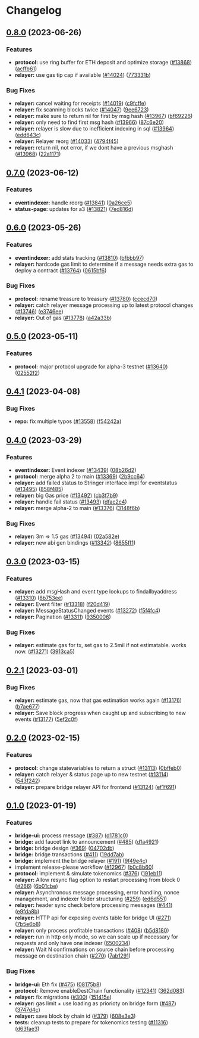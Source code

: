 # Changelog

## [0.8.0](https://github.com/taikoxyz/layerx-mono/compare/relayer-v0.7.0...relayer-v0.8.0) (2023-06-26)


### Features

* **protocol:** use ring buffer for ETH deposit and optimize storage ([#13868](https://github.com/taikoxyz/layerx-mono/issues/13868)) ([acffb61](https://github.com/taikoxyz/layerx-mono/commit/acffb61b13b44fd4792e8f4a31498d788ca38961))
* **relayer:** use gas tip cap if available ([#14024](https://github.com/taikoxyz/layerx-mono/issues/14024)) ([773331b](https://github.com/taikoxyz/layerx-mono/commit/773331bebb509ef66f3a9aab51a8927432e11dc3))


### Bug Fixes

* **relayer:** cancel waiting for receipts ([#14019](https://github.com/taikoxyz/layerx-mono/issues/14019)) ([c9fcffe](https://github.com/taikoxyz/layerx-mono/commit/c9fcffe1d1227219b244b97555e96a49a865f868))
* **relayer:** fix scanning blocks twice ([#14047](https://github.com/taikoxyz/layerx-mono/issues/14047)) ([9ee6723](https://github.com/taikoxyz/layerx-mono/commit/9ee67238eccc5218346f7cbcf936a76919bf7ae4))
* **relayer:** make sure to return nil for first by msg hash ([#13967](https://github.com/taikoxyz/layerx-mono/issues/13967)) ([bf69226](https://github.com/taikoxyz/layerx-mono/commit/bf692264ede4545089515372002ee176e0783729))
* **relayer:** only need to find first msg hash ([#13966](https://github.com/taikoxyz/layerx-mono/issues/13966)) ([87c6e20](https://github.com/taikoxyz/layerx-mono/commit/87c6e20340757d3bdd6075afb8b5cd264cc511a3))
* **relayer:** relayer is slow due to inefficient indexing in sql ([#13964](https://github.com/taikoxyz/layerx-mono/issues/13964)) ([edd643c](https://github.com/taikoxyz/layerx-mono/commit/edd643cda2ba883d8060ea4921b726b499927575))
* **relayer:** Relayer reorg ([#14033](https://github.com/taikoxyz/layerx-mono/issues/14033)) ([4794f45](https://github.com/taikoxyz/layerx-mono/commit/4794f45006aff0287bc6cf4630910a1ec3a01fbd))
* **relayer:** return nil, not error, if we dont have a previous msghash ([#13968](https://github.com/taikoxyz/layerx-mono/issues/13968)) ([22a1171](https://github.com/taikoxyz/layerx-mono/commit/22a1171a151e26f136771b8bc303bbfefe1dcca8))

## [0.7.0](https://github.com/taikoxyz/layerx-mono/compare/relayer-v0.6.0...relayer-v0.7.0) (2023-06-12)


### Features

* **eventindexer:** handle reorg ([#13841](https://github.com/taikoxyz/layerx-mono/issues/13841)) ([0a26ce5](https://github.com/taikoxyz/layerx-mono/commit/0a26ce58422d2674f1b5cd151c74bb40f2bec17d))
* **status-page:** updates for a3 ([#13821](https://github.com/taikoxyz/layerx-mono/issues/13821)) ([7ed816d](https://github.com/taikoxyz/layerx-mono/commit/7ed816d8db7ac75468faa235c09f147db5009034))

## [0.6.0](https://github.com/taikoxyz/layerx-mono/compare/relayer-v0.5.0...relayer-v0.6.0) (2023-05-26)


### Features

* **eventindexer:** add stats tracking ([#13810](https://github.com/taikoxyz/layerx-mono/issues/13810)) ([bfbbb97](https://github.com/taikoxyz/layerx-mono/commit/bfbbb97fcb67dc33749f0f08f84b8bd54eae9aeb))
* **relayer:** hardcode gas limit to determine if a message needs extra gas to deploy a contract ([#13764](https://github.com/taikoxyz/layerx-mono/issues/13764)) ([0615bf6](https://github.com/taikoxyz/layerx-mono/commit/0615bf6dfc9d5109c7a70d55dd57e79c2a69925f))


### Bug Fixes

* **protocol:** rename treasure to treasury ([#13780](https://github.com/taikoxyz/layerx-mono/issues/13780)) ([ccecd70](https://github.com/taikoxyz/layerx-mono/commit/ccecd708276bce3eca84b92c7c48c95b2156dd18))
* **relayer:** catch relayer message processing up to latest protocol changes ([#13746](https://github.com/taikoxyz/layerx-mono/issues/13746)) ([e3746ee](https://github.com/taikoxyz/layerx-mono/commit/e3746ee1980dade609ac190d27183a6a5b94f4df))
* **relayer:** Out of gas ([#13778](https://github.com/taikoxyz/layerx-mono/issues/13778)) ([a42a33b](https://github.com/taikoxyz/layerx-mono/commit/a42a33b30bc0daec707ff51cc639c966642e50ca))

## [0.5.0](https://github.com/taikoxyz/layerx-mono/compare/relayer-v0.4.1...relayer-v0.5.0) (2023-05-11)


### Features

* **protocol:** major protocol upgrade for alpha-3 testnet ([#13640](https://github.com/taikoxyz/layerx-mono/issues/13640)) ([02552f2](https://github.com/taikoxyz/layerx-mono/commit/02552f2aa001893d326062ce627004c61b46cd26))

## [0.4.1](https://github.com/taikoxyz/layerx-mono/compare/relayer-v0.4.0...relayer-v0.4.1) (2023-04-08)


### Bug Fixes

* **repo:** fix multiple typos ([#13558](https://github.com/taikoxyz/layerx-mono/issues/13558)) ([f54242a](https://github.com/taikoxyz/layerx-mono/commit/f54242aa95e5c5563f8f0a7f9af0a1eab20ab67b))

## [0.4.0](https://github.com/taikoxyz/layerx-mono/compare/relayer-v0.3.0...relayer-v0.4.0) (2023-03-29)


### Features

* **eventindexer:** Event indexer ([#13439](https://github.com/taikoxyz/layerx-mono/issues/13439)) ([08b26d2](https://github.com/taikoxyz/layerx-mono/commit/08b26d21577ed8ecd14beed5a600108fe7a0f765))
* **protocol:** merge alpha 2 to main ([#13369](https://github.com/taikoxyz/layerx-mono/issues/13369)) ([2b9cc64](https://github.com/taikoxyz/layerx-mono/commit/2b9cc6466509372f35109b48c00948d2234b0d59))
* **relayer:** add failed status to Stringer interface impl for eventstatus ([#13495](https://github.com/taikoxyz/layerx-mono/issues/13495)) ([858f485](https://github.com/taikoxyz/layerx-mono/commit/858f485a858a59fe196de22a3d4eed78278ba4a4))
* **relayer:** big Gas price ([#13492](https://github.com/taikoxyz/layerx-mono/issues/13492)) ([cb3f7b9](https://github.com/taikoxyz/layerx-mono/commit/cb3f7b9529addc25fe4d3067f2e2c3da3ae1b2bf))
* **relayer:** handle fail status ([#13493](https://github.com/taikoxyz/layerx-mono/issues/13493)) ([dfac2c4](https://github.com/taikoxyz/layerx-mono/commit/dfac2c4cf84d247f4aa1434e52e403d18253951a))
* **relayer:** merge alpha-2 to main ([#13376](https://github.com/taikoxyz/layerx-mono/issues/13376)) ([3148f6b](https://github.com/taikoxyz/layerx-mono/commit/3148f6ba955e1b3918289332d2ee30f139edea8b))


### Bug Fixes

* **relayer:** 3m =&gt; 1.5 gas ([#13494](https://github.com/taikoxyz/layerx-mono/issues/13494)) ([02a582e](https://github.com/taikoxyz/layerx-mono/commit/02a582ebda4a8993c4fad221e88e2b65d57ceb25))
* **relayer:** new abi gen bindings ([#13342](https://github.com/taikoxyz/layerx-mono/issues/13342)) ([8655ff1](https://github.com/taikoxyz/layerx-mono/commit/8655ff16f3de7445f01b4fd502d183d93e394e1a))

## [0.3.0](https://github.com/taikoxyz/layerx-mono/compare/relayer-v0.2.1...relayer-v0.3.0) (2023-03-15)


### Features

* **relayer:** add msgHash and event type lookups to findallbyaddress ([#13310](https://github.com/taikoxyz/layerx-mono/issues/13310)) ([8b753ee](https://github.com/taikoxyz/layerx-mono/commit/8b753ee07eeee51adf48e72343b62abcde3b2338))
* **relayer:** Event filter ([#13318](https://github.com/taikoxyz/layerx-mono/issues/13318)) ([f20d419](https://github.com/taikoxyz/layerx-mono/commit/f20d4195ac9d700dfd4a51192232c3fe7c4c0b43))
* **relayer:** MessageStatusChanged events ([#13272](https://github.com/taikoxyz/layerx-mono/issues/13272)) ([f5f4fc4](https://github.com/taikoxyz/layerx-mono/commit/f5f4fc4af16520a34e805e8f16c50e0de4902815))
* **relayer:** Pagination ([#13311](https://github.com/taikoxyz/layerx-mono/issues/13311)) ([9350006](https://github.com/taikoxyz/layerx-mono/commit/9350006aefa8f6423c663ea3a0377f7334a5b749))


### Bug Fixes

* **relayer:** estimate gas for tx, set gas to 2.5mil if not estimatable. works now. ([#13271](https://github.com/taikoxyz/layerx-mono/issues/13271)) ([3913ca5](https://github.com/taikoxyz/layerx-mono/commit/3913ca52242913dfb9502488f0a5558724f9ef2b))

## [0.2.1](https://github.com/taikoxyz/layerx-mono/compare/relayer-v0.2.0...relayer-v0.2.1) (2023-03-01)


### Bug Fixes

* **relayer:** estimate gas, now that gas estimation works again ([#13176](https://github.com/taikoxyz/layerx-mono/issues/13176)) ([b7ae677](https://github.com/taikoxyz/layerx-mono/commit/b7ae677ec2d84dce3e3ae50d369bf31dedc547c3))
* **relayer:** Save block progress when caught up and subscribing to new events ([#13177](https://github.com/taikoxyz/layerx-mono/issues/13177)) ([5ef2c0f](https://github.com/taikoxyz/layerx-mono/commit/5ef2c0f5d78764189d168aa527cec62238f1d6c6))

## [0.2.0](https://github.com/taikoxyz/layerx-mono/compare/relayer-v0.1.0...relayer-v0.2.0) (2023-02-15)


### Features

* **protocol:** change statevariables to return a struct ([#13113](https://github.com/taikoxyz/layerx-mono/issues/13113)) ([0bffeb0](https://github.com/taikoxyz/layerx-mono/commit/0bffeb0f3d17938bf2146772962719ae21ce22fa))
* **relayer:** catch relayer & status page up to new testnet ([#13114](https://github.com/taikoxyz/layerx-mono/issues/13114)) ([543f242](https://github.com/taikoxyz/layerx-mono/commit/543f242bfbf18b155f3476c2d172e79d3041ffc9))
* **relayer:** prepare bridge relayer API for frontend ([#13124](https://github.com/taikoxyz/layerx-mono/issues/13124)) ([ef1f691](https://github.com/taikoxyz/layerx-mono/commit/ef1f691ac9e6b3138b1ee80bc7bebcf53b749581))

## [0.1.0](https://github.com/taikoxyz/layerx-mono/compare/relayer-v0.0.1...relayer-v0.1.0) (2023-01-19)


### Features

* **bridge-ui:** process message ([#387](https://github.com/taikoxyz/layerx-mono/issues/387)) ([d1781c0](https://github.com/taikoxyz/layerx-mono/commit/d1781c0107110e70c87e76d3fc1f6a9bc2aa1a46))
* **bridge:** add faucet link to announcement ([#485](https://github.com/taikoxyz/layerx-mono/issues/485)) ([d1a4921](https://github.com/taikoxyz/layerx-mono/commit/d1a492183fd4ab8f195697864f54c35349dca93d))
* **bridge:** bridge design ([#369](https://github.com/taikoxyz/layerx-mono/issues/369)) ([04702db](https://github.com/taikoxyz/layerx-mono/commit/04702db23e3fd705133408e077b8d1a040951202))
* **bridge:** bridge transactions ([#411](https://github.com/taikoxyz/layerx-mono/issues/411)) ([19dd7ab](https://github.com/taikoxyz/layerx-mono/commit/19dd7abd4a2f5bc83e43d31938e43501472ff108))
* **bridge:** implement the bridge relayer ([#191](https://github.com/taikoxyz/layerx-mono/issues/191)) ([9f49e4c](https://github.com/taikoxyz/layerx-mono/commit/9f49e4c87304853c9d94693434d23a6b8258eac6))
* implement release-please workflow ([#12967](https://github.com/taikoxyz/layerx-mono/issues/12967)) ([b0c8b60](https://github.com/taikoxyz/layerx-mono/commit/b0c8b60da0af3160db758f83c1f6368a3a712593))
* **protocol:** implement & simulate tokenomics ([#376](https://github.com/taikoxyz/layerx-mono/issues/376)) ([191eb11](https://github.com/taikoxyz/layerx-mono/commit/191eb110990d60b49883eb3f3d7841c33421d067))
* **relayer:** Allow resync flag option to restart processing from block 0 ([#266](https://github.com/taikoxyz/layerx-mono/issues/266)) ([6b01cbe](https://github.com/taikoxyz/layerx-mono/commit/6b01cbe986d61795fc9a2ef256dbe85409251720))
* **relayer:** Asynchronous message processing, error handling, nonce management, and indexer folder structuring ([#259](https://github.com/taikoxyz/layerx-mono/issues/259)) ([ed6d551](https://github.com/taikoxyz/layerx-mono/commit/ed6d551744965440153eaa7a8c42c887fa26938c))
* **relayer:** header sync check before processing messages ([#441](https://github.com/taikoxyz/layerx-mono/issues/441)) ([e9fda8b](https://github.com/taikoxyz/layerx-mono/commit/e9fda8bb80ecfefcfd7d64062b50ebf5b5eec2ef))
* **relayer:** HTTP api for exposing events table for bridge UI ([#271](https://github.com/taikoxyz/layerx-mono/issues/271)) ([7b5e6b8](https://github.com/taikoxyz/layerx-mono/commit/7b5e6b809c0e2f6a8615896d57e2b0d2db98c80b))
* **relayer:** only process profitable transactions ([#408](https://github.com/taikoxyz/layerx-mono/issues/408)) ([b5d8180](https://github.com/taikoxyz/layerx-mono/commit/b5d81802e32b038b5bcdd26f233b0cd4b3eca3fa))
* **relayer:** run in http only mode, so we can scale up if necessary for requests and only have one indexer ([6500234](https://github.com/taikoxyz/layerx-mono/commit/6500234991702b203e6e8baeb496e5473b631f83))
* **relayer:** Wait N confirmations on source chain before processing message on destination chain ([#270](https://github.com/taikoxyz/layerx-mono/issues/270)) ([7ab1291](https://github.com/taikoxyz/layerx-mono/commit/7ab129193f3e08faf04cd1b7e09b5b5994636775))


### Bug Fixes

* **bridge-ui:** Eth fix ([#475](https://github.com/taikoxyz/layerx-mono/issues/475)) ([08175b8](https://github.com/taikoxyz/layerx-mono/commit/08175b803aaabdf6195f5a7a3ed8e0baf9558cc5))
* **protocol:** Remove enableDestChain functionality ([#12341](https://github.com/taikoxyz/layerx-mono/issues/12341)) ([362d083](https://github.com/taikoxyz/layerx-mono/commit/362d083497cc74b3bcd05a406beeff2101a422ef))
* **relayer:** fix migrations ([#300](https://github.com/taikoxyz/layerx-mono/issues/300)) ([151415e](https://github.com/taikoxyz/layerx-mono/commit/151415e71f2b6ac62c607d5cc928fa258064a679))
* **relayer:** gas limit + use loading as priorioty on bridge form ([#487](https://github.com/taikoxyz/layerx-mono/issues/487)) ([3747d4c](https://github.com/taikoxyz/layerx-mono/commit/3747d4c41e836ab533e864ec44073ae681bf4b36))
* **relayer:** save block by chain id ([#379](https://github.com/taikoxyz/layerx-mono/issues/379)) ([608e3e3](https://github.com/taikoxyz/layerx-mono/commit/608e3e3723586f8b412d71118d15f6bab86ad596))
* **tests:** cleanup tests to prepare for tokenomics testing ([#11316](https://github.com/taikoxyz/layerx-mono/issues/11316)) ([d63fae3](https://github.com/taikoxyz/layerx-mono/commit/d63fae30f1e3415d6f377adeab90c062fed5ad42))
